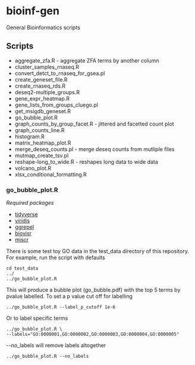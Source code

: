 # bioinf-gen

General Bioinformatics scripts

## Scripts

* aggregate_zfa.R - aggregate ZFA terms by another column
* cluster_samples_rnaseq.R
* convert_detct_to_rnaseq_for_gsea.pl
* create_geneset_file.R
* create_rnaseq_rds.R
* deseq2-multiple_groups.R
* gene_expr_heatmap.R
* gene_lists_from_groups_cluego.pl
* get_msigdb_geneset.R
* go_bubble_plot.R
* graph_counts_by_group_facet.R - jittered and facetted count plot
* graph_counts_line.R
* histogram.R
* matrix_heatmap_plot.R
* merge_deseq_counts.pl - merge deseq counts from mutliple files
* mutmap_create_tsv.pl
* reshape-long_to_wide.R - reshapes long data to wide data
* volcano_plot.R
* xlsx_conditional_formatting.R

### go_bubble_plot.R

*Required packages*
* [tidyverse](https://www.tidyverse.org/)
* [viridis](https://cran.r-project.org/web/packages/viridis/vignettes/intro-to-viridis.html)
* [ggrepel](https://cran.r-project.org/web/packages/ggrepel/vignettes/ggrepel.html)
* [biovisr](https://github.com/richysix/biovisr)
* [miscr](https://github.com/richysix/miscr)

There is some test toy GO data in the test_data directory of this repository.
For example, run the script with defaults
```
cd test_data
../
../go_bubble_plot.R
```
This will produce a bubble plot (go_bubble.pdf) with the top 5 terms by pvalue labelled.
To set a p value cut off for labelling
```
../go_bubble_plot.R --label_p_cutoff 1e-6
```
Or to label specific terms
```
../go_bubble_plot.R \
--labels="GO:0000001,GO:0000002,GO:0000003,GO:0000004,GO:0000005"
```
--no_labels will remove labels altogether
```
../go_bubble_plot.R --no_labels
```